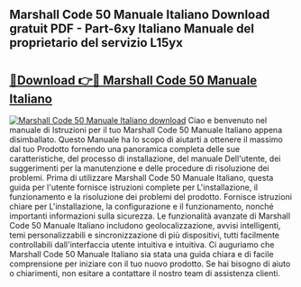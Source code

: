## Marshall Code 50 Manuale Italiano Download gratuit PDF - Part-6xy Italiano Manuale del proprietario del servizio L15yx

# <h2><a href="http://dfgk95.blite.top/?on=Marshall+Code+50+Manuale+Italiano">🔗Download 👉🔴 Marshall Code 50 Manuale Italiano</a></h2>

[![Marshall Code 50 Manuale Italiano download](https://i.imgur.com/lujVjoI.png)](http://dfgk95.blite.top/?on=Marshall+Code+50+Manuale+Italiano)
Ciao e benvenuto nel manuale di Istruzioni per il tuo Marshall Code 50 Manuale Italiano appena disimballato. Questo Manuale ha lo scopo di aiutarti a ottenere il massimo dal tuo Prodotto fornendo una panoramica completa delle sue caratteristiche, del processo di installazione, del manuale Dell'utente, dei suggerimenti per la manutenzione e delle procedure di risoluzione dei problemi. Prima di utilizzare Marshall Code 50 Manuale Italiano, questa guida per l'utente fornisce istruzioni complete per L'installazione, il funzionamento e la risoluzione dei problemi del prodotto. Fornisce istruzioni chiare per L'installazione, la configurazione e il funzionamento, nonché importanti informazioni sulla sicurezza. Le funzionalità avanzate di Marshall Code 50 Manuale Italiano includono geolocalizzazione, avvisi intelligenti, temi personalizzabili e sincronizzazione di più dispositivi, tutti facilmente controllabili dall'interfaccia utente intuitiva e intuitiva. Ci auguriamo che Marshall Code 50 Manuale Italiano sia stata una guida chiara e di facile comprensione per iniziare con il tuo nuovo prodotto. Se hai bisogno di aiuto o chiarimenti, non esitare a contattare il nostro team di assistenza clienti.
